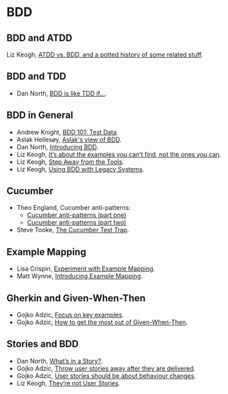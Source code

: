 # BDD

## BDD and ATDD

Liz Keogh, [ATDD vs. BDD, and a potted history of some related stuff](https://lizkeogh.com/2011/06/27/atdd-vs-bdd-and-a-potted-history-of-some-related-stuff/).

## BDD and TDD

- Dan North, [BDD is like TDD if…](https://dannorth.net/2012/05/31/bdd-is-like-tdd-if/).

## BDD in General

- Andrew Knight, [BDD 101: Test Data](https://automationpanda.com/2017/08/05/handling-test-data-in-bdd/).
- Aslak Hellesøy, [Aslak's view of BDD](https://cucumber.io/blog/bdd/aslaks-view-of-bdd/).
- Dan North, [Introducing BDD](https://dannorth.net/introducing-bdd/).
- Liz Keogh, [It’s about the examples you can’t find, not the ones you can](https://lizkeogh.com/2012/02/20/its-about-the-examples-you-cant-find-not-the-ones-you-can/).
- Liz Keogh, [Step Away from the Tools](https://lizkeogh.com/2011/03/04/step-away-from-the-tools/).
- Liz Keogh, [Using BDD with Legacy Systems](https://lizkeogh.com/2014/01/22/using-bdd-with-legacy-systems/).

## Cucumber

- Theo England, Cucumber anti-patterns:
  - [Cucumber anti-patterns (part one)](https://cucumber.io/blog/2016/07/01/cucumber-antipatterns-part-one)
  - [Cucumber anti-patterns (part two)](https://cucumber.io/blog/2016/08/31/cucumber-anti-patterns-part-two)
- Steve Tooke, [The Cucumber Test Trap](http://tooky.co.uk/the-cucumber-test-trap/).

## Example Mapping

- Lisa Crispin, [Experiment with Example Mapping](http://lisacrispin.com/experiment-example-mapping/).
- Matt Wynne, [Introducing Example Mapping](https://cucumber.io/blog/2015/12/08/example-mapping-introduction).

## Gherkin and Given-When-Then

- Gojko Adzic, [Focus on key examples](https://gojko.net/2014/05/05/focus-on-key-examples/).
- Gojko Adzic, [How to get the most out of Given-When-Then](https://gojko.net/2015/02/25/how-to-get-the-most-out-of-given-when-then/).

## Stories and BDD

- Dan North, [What’s in a Story?](https://dannorth.net/whats-in-a-story/).
- Gojko Adzic, [Throw user stories away after they are delivered](https://gojko.net/2014/03/25/throw-user-stories-away-after-they-are-delivered/).
- Gojko Adzic, [User stories should be about behaviour changes](https://gojko.net/2014/02/12/user-stories-should-be-about-behaviour-changes/).
- Liz Keogh, [They’re not User Stories](https://lizkeogh.com/2010/02/02/theyre-not-user-stories/).
